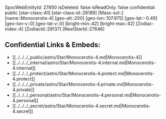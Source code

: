﻿---
location: [-0.49,107.975,200]
type: Star
tags:
- astro/Star

---
SpocWebEntityId: 27850
isDeleted: false
isReadOnly: false
confidential: public
[star-class::A1]
[star-class-id::28189]
[Mass-sol::]
[name::Monocerotis-4]
[geo-alt::200]
[geo-lon::107.975]
[geo-lat::-0.49]
[geo-lon-v::0]
[geo-lat-v::0]
[bright-min::42]
[bright-max::42]
[Zodiac-index::4]
[ZodiacId::28137]
[NextStarId::27646]



## Confidential Links & Embeds: 
- [[../../../_public/astro/Star/Monocerotis-4.md|Monocerotis-4]] 
- [[../../../_internal/astro/Star/Monocerotis-4.internal.md|Monocerotis-4.internal]] 
- [[../../../_protect/astro/Star/Monocerotis-4.protect.md|Monocerotis-4.protect]] 
- [[../../../_private/astro/Star/Monocerotis-4.private.md|Monocerotis-4.private]] 
- [[../../../_personal/astro/Star/Monocerotis-4.personal.md|Monocerotis-4.personal]] 
- [[../../../_secret/astro/Star/Monocerotis-4.secret.md|Monocerotis-4.secret]] 
